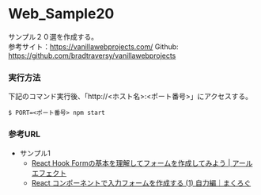 # Web_Sample20

サンプル２０選を作成する。<br>
参考サイト：https://vanillawebprojects.com/
Github: https://github.com/bradtraversy/vanillawebprojects<br>

### 実行方法
下記のコマンド実行後、「http://<ホスト名>:<ポート番号>」にアクセスする。
```
$ PORT=<ポート番号> npm start
```

### 参考URL
- サンプル1
  - [React Hook Formの基本を理解してフォームを作成してみよう | アールエフェクト](https://reffect.co.jp/react/react-hook-form)
  - [React コンポーネントで入力フォームを作成する (1) 自力編｜まくろぐ](https://maku.blog/p/tdpybmw/)

